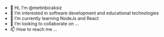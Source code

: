 - 👋 Hi, I’m @metinbicaksiz
- 👀 I’m interested in software development and educational technologies
- 🌱 I’m currently learning NodeJs and React
- 💞️ I’m looking to collaborate on ...
- 📫 How to reach me ...

<!---
metinbicaksiz/metinbicaksiz is a ✨ special ✨ repository because its `README.md` (this file) appears on your GitHub profile.
You can click the Preview link to take a look at your changes.
--->

